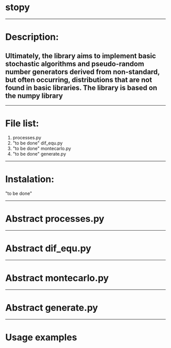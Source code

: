 # stopy
---
# Description:
Ultimately, the library aims to implement basic stochastic algorithms and pseudo-random number generators derived from non-standard, but often occurring, distributions that are not found in basic libraries. The library is based on the numpy library
---
---
# File list:
1.   processes.py
2.   "to be done" dif_equ.py
3.   "to be done" montecarlo.py
4.   "to be done" generate.py

---

# Instalation:
"to be done"

---

# Abstract processes.py

---

# Abstract dif_equ.py

---

# Abstract montecarlo.py

---

# Abstract generate.py

---

# Usage examples
